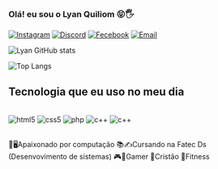 ### Olá! eu sou o Lyan Quiliom 😝🖐️

[![Instagram](https://img.shields.io/badge/Instagram-E4405F?style=for-the-badge&logo=instagram&logoColor=white)](https://www.instagram.com/lyanquiliom_of/)
[![Discord](https://img.shields.io/badge/Discord-7289DA?style=for-the-badge&logo=discord&logoColor=white)](https://discord.com/channels/@LyanCord)
[![Fecebook](https://img.shields.io/badge/Facebook-1877F2?style=for-the-badge&logo=facebook&logoColor=white)](https://www.facebook.com/lyan.quiliomcord/?locale=pt_BR)
[![Email](https://img.shields.io/badge/Gmail-D14836?style=for-the-badge&logo=gmail&logoColor=white)](https://mail.google.com/mail/u/0/?tab=rm&ogbl#inbox)

![Lyan GitHub stats](https://github-readme-stats.vercel.app/api?username=LyanCord&show_icons=true&theme=dark)

![Top Langs](https://github-readme-stats.vercel.app/api/top-langs/?username=LyanCord&layout=compact)

## Tecnologia que eu uso no meu dia

<div style="display: inline_block"><br/>
    <img aling="center" alt="html5" src="https://img.shields.io/badge/HTML5-E34F26?style=for-the-badge&logo=html5&logoColor=white" />
      <img aling="center" alt="css5" src="https://img.shields.io/badge/CSS3-1572B6?style=for-the-badge&logo=css3&logoColor=white" />
        <img aling="center" alt="php" src="https://img.shields.io/badge/PHP-777BB4?style=for-the-badge&logo=php&logoColor=white" />
          <img aling="center" alt="c++" src="https://img.shields.io/badge/C%2B%2B-00599C?style=for-the-badge&logo=c%2B%2B&logoColor=white" />
          <img aling="center" alt="c++" src="https://img.shields.io/badge/Java-ED8B00?style=for-the-badge&logo=openjdk&logoColor=white" />
</div><br>

🥰🖥️Apaixonado por computação
📚✍️Cursando na Fatec Ds (Desenvovimento de sistemas)
🎮👾Gamer
🙌Cristão
💪Fitness

